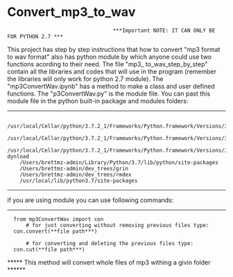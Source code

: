 # Convert_mp3_to_wav
                                      ***Important NOTE: IT CAN ONLY BE FOR PYTHON 2.7 ***
This project has step by step instructions that how to convert "mp3 format to wav format" also has python module by which anyone could use two functions acording to their need.
The file "mp3_ to_wav_step_by_step" contain all the libraries and codes that will use in the program (remember the libraries will only work for python 2.7 module).
The "mp3ConvertWav.ipynb" has a method to make a class and user defined functions.
The "p3ConvertWav.py" is the module file.
You can past this module file in the python built-in package and modules folders:
*****
        /usr/local/Cellar/python/3.7.2_1/Frameworks/Python.framework/Versions/3.7/lib/python37.zip
        /usr/local/Cellar/python/3.7.2_1/Frameworks/Python.framework/Versions/3.7/lib/python3.7
        /usr/local/Cellar/python/3.7.2_1/Frameworks/Python.framework/Versions/3.7/lib/python3.7/lib-dynload
        /Users/brettmz-admin/Library/Python/3.7/lib/python/site-packages
        /Users/brettmz-admin/dev_trees/grin
        /Users/brettmz-admin/dev_trees/rmdex
        /usr/local/lib/python3.7/site-packages
*****
if  you are using module you can use following commands:
*****
      from mp3ConvertWav import con
          # for just converting without removing previous files type:
      con.convert(**file path***)
      
          # for converting and deleting the previous files type:
      con.cut(**file path***)
      
 ***** This method will convert whole files of mp3 withing a givin folder ******
